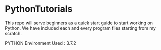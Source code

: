 # PythonTutorials
This repo will serve beginners as a quick start guide to start working on Python.
We have included each and every program files starting from my scratch.

PYTHON Environment Used : 3.7.2

